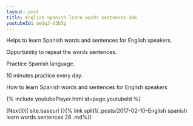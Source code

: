 ```yaml
---
layout: post
title: English Spanish learn words sentences 366 
youtubeId: aeGqJ-d3b5g
---
```

 
 
Helps to learn Spanish words and sentences for English speakers.

Opportunitiy to repeat the words sentences. 

Practice Spanish language. 
 
10 minutes practice every day. 
 
How to learn Spanish words and sentences for English speakers 
 
{% include youtubePlayer.html id=page.youtubeId %}
 
 
[Next]({{ site.baseurl }}{% link  split1/_posts/2017-02-10-English spanish learn words sentences 28 .md%})
 
